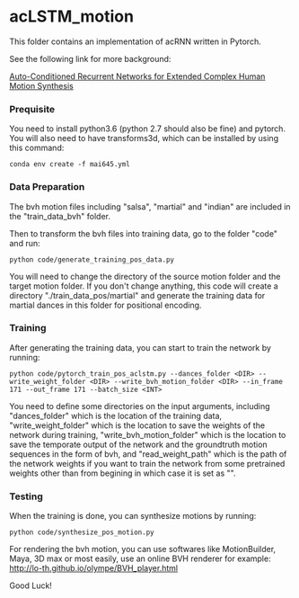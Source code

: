 # acLSTM_motion
This folder contains an implementation of acRNN written in Pytorch.

See the following link for more background:

[Auto-Conditioned Recurrent Networks for Extended Complex Human Motion Synthesis](https://arxiv.org/abs/1707.05363)

### Prequisite

You need to install python3.6 (python 2.7 should also be fine) and pytorch. You will also need to have transforms3d, which can be installed by using this command:
```
conda env create -f mai645.yml
```

### Data Preparation

The bvh motion files including "salsa", "martial" and "indian" are included in the "train_data_bvh" folder.

Then to transform the bvh files into training data, go to the folder "code" and run:
```
python code/generate_training_pos_data.py
```

You will need to change the directory of the source motion folder and the target motion folder. If you don't change anything, this code will create a directory "./train_data_pos/martial" and generate the training data for martial dances in this folder for positional encoding.

### Training

After generating the training data, you can start to train the network by running:
```
python code/pytorch_train_pos_aclstm.py --dances_folder <DIR> --write_weight_folder <DIR> --write_bvh_motion_folder <DIR> --in_frame 171 --out_frame 171 --batch_size <INT>
```
You need to define some directories on the input arguments, including "dances_folder" which is the location of the training data, "write_weight_folder" which is 
the location to save the weights of the network during training, "write_bvh_motion_folder" which is the location to save the temporate output of the network and the groundtruth motion sequences in the form of bvh, and "read_weight_path" which is the path of the network weights if you want to train the network from some pretrained weights other than from begining in which case it is set as "". 

### Testing

When the training is done, you can synthesize motions by running:
```
python code/synthesize_pos_motion.py
```

For rendering the bvh motion, you can use softwares like MotionBuilder, Maya, 3D max or most easily, use an online BVH renderer for example:
http://lo-th.github.io/olympe/BVH_player.html 

Good Luck!
